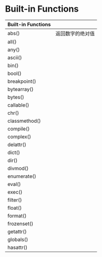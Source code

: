 # Built-in Functions

| Built-in Functions |             |
|:--------------|:-----------------|
| abs()         | 返回数字的绝对值 |
| all()         |  |
| any()         | |
| ascii()       |
| bin()         |
| bool()        |
| breakpoint()  |
| bytearray()   |
| bytes()       |
| callable()    |
| chr()         |
| classmethod() |
| compile()     |
| complex()     |
| delattr() |
| dict() |
| dir() |
| divmod() |
| enumerate() |
| eval() |
| exec() |
| filter() |
| float() |
| format() |
| frozenset() |
| getattr() |
| globals() |
| hasattr() |
